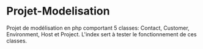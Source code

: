 # Projet-Modelisation
Projet de modélisation en php comportant 5 classes: Contact, Customer, Environment, Host et Project. L'index sert à tester le fonctionnement de ces classes.
